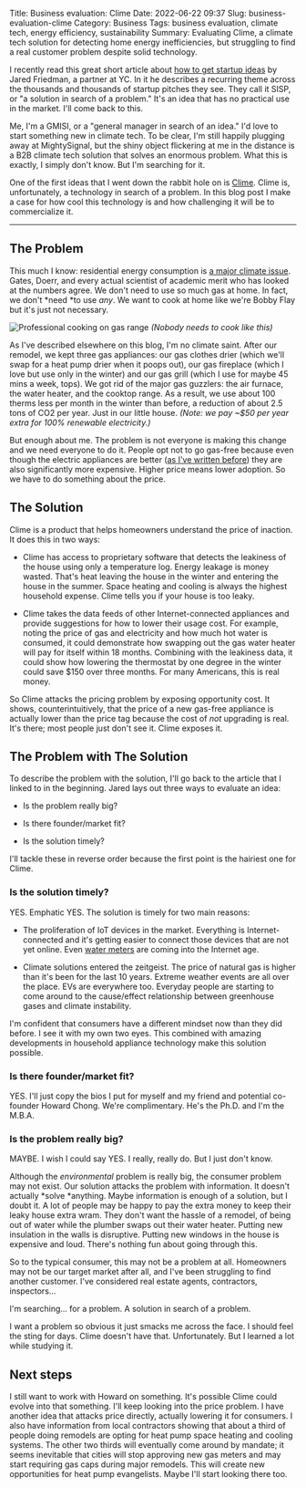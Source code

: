 Title: Business evaluation: Clime
Date: 2022-06-22 09:37
Slug: business-evaluation-clime
Category: Business
Tags: business evaluation, climate tech, energy efficiency, sustainability
Summary: Evaluating Clime, a climate tech solution for detecting home energy inefficiencies, but struggling to find a real customer problem despite solid technology.

I recently read this great short article about [how to get startup ideas](https://www.ycombinator.com/library/8g-how-to-get-startup-ideas) by Jared Friedman, a partner at YC. In it he describes a recurring theme across the thousands and thousands of startup pitches they see. They call it SISP, or "a solution in search of a problem." It's an idea that has no practical use in the market. I'll come back to this.

Me, I'm a GMISI, or a "general manager in search of an idea." I'd love to start something new in climate tech. To be clear, I'm still happily plugging away at MightySignal, but the shiny object flickering at me in the distance is a B2B climate tech solution that solves an enormous problem. What this is exactly, I simply don't know. But I'm searching for it.

One of the first ideas that I went down the rabbit hole on is [Clime](https://rbucks.notion.site/Clime-v2-9251a063f74248bfba6df2e90b516809). Clime is, unfortunately, a technology in search of a problem. In this blog post I make a case for how cool this technology is and how challenging it will be to commercialize it.

---

## The Problem

This much I know: residential energy consumption is [a major climate issue]({filename}the-importance-of-electrification.md). Gates, Doerr, and every actual scientist of academic merit who has looked at the numbers agree. We don't need to use so much gas at home. In fact, we don't *need *to use *any*. We want to cook at home like we're Bobby Flay but it's just not necessary.

![Professional cooking on gas range]({static}/images/image.png)
*(Nobody needs to cook like this)*

As I've described elsewhere on this blog, I'm no climate saint. After our remodel, we kept three gas appliances: our gas clothes drier (which we'll swap for a heat pump drier when it poops out), our gas fireplace (which I love but use only in the winter) and our gas grill (which I use for maybe 45 mins a week, tops). We got rid of the major gas guzzlers: the air furnace, the water heater, and the cooktop range. As a result, we use about 100 therms less per month in the winter than before, a reduction of about 2.5 tons of CO2 per year. Just in our little house. *(Note: we pay ~$50 per year extra for 100% renewable electricity.)*

But enough about me. The problem is not everyone is making this change and we need everyone to do it. People opt not to go gas-free because even though the electric appliances are better ([as I've written before]({filename}the-importance-of-electrification.md)) they are also significantly more expensive. Higher price means lower adoption. So we have to do something about the price.

## The Solution

Clime is a product that helps homeowners understand the price of inaction. It does this in two ways:

- Clime has access to proprietary software that detects the leakiness of the house using only a temperature log. Energy leakage is money wasted. That's heat leaving the house in the winter and entering the house in the summer. Space heating and cooling is always the highest household expense. Clime tells you if your house is too leaky.

- Clime takes the data feeds of other Internet-connected appliances and provide suggestions for how to lower their usage cost. For example, noting the price of gas and electricity and how much hot water is consumed, it could demonstrate how swapping out the gas water heater will pay for itself within 18 months. Combining with the leakiness data, it could show how lowering the thermostat by one degree in the winter could save $150 over three months. For many Americans, this is real money.

So Clime attacks the pricing problem by exposing opportunity cost. It shows, counterintuitively, that the price of a new gas-free appliance is actually lower than the price tag because the cost of *not* upgrading is real. It's there; most people just don't see it. Clime exposes it.

## The Problem with The Solution

To describe the problem with the solution, I'll go back to the article that I linked to in the beginning. Jared lays out three ways to evaluate an idea:

- Is the problem really big?

- Is there founder/market fit?

- Is the solution timely?

I'll tackle these in reverse order because the first point is the hairiest one for Clime.

### Is the solution timely?

YES. Emphatic YES. The solution is timely for two main reasons:

- The proliferation of IoT devices in the market. Everything is Internet-connected and it's getting easier to connect those devices that are not yet online. Even [water meters](https://www.cbsnews.com/sanfrancisco/news/south-bay-pushes-for-smart-meters-to-fight-water-waste/) are coming into the Internet age.

- Climate solutions entered the zeitgeist. The price of natural gas is higher than it's been for the last 10 years. Extreme weather events are all over the place. EVs are everywhere too. Everyday people are starting to come around to the cause/effect relationship between greenhouse gases and climate instability.

I'm confident that consumers have a different mindset now than they did before. I see it with my own two eyes. This combined with amazing developments in household appliance technology make this solution possible.

### Is there founder/market fit?

YES. I'll just copy the bios I put for myself and my friend and potential co-founder Howard Chong. We're complimentary. He's the Ph.D. and I'm the M.B.A.

### Is the problem really big?

MAYBE. I wish I could say YES. I really, really do. But I just don't know.

Although the *environmental* problem is really big, the consumer problem may not exist. Our solution attacks the problem with information. It doesn't actually *solve *anything. Maybe information is enough of a solution, but I doubt it. A lot of people may be happy to pay the extra money to keep their leaky house extra wram. They don't want the hassle of a remodel, of being out of water while the plumber swaps out their water heater. Putting new insulation in the walls is disruptive. Putting new windows in the house is expensive and loud. There's nothing fun about going through this.

So to the typical consumer, this may not be a problem at all. Homeowners may not be our target market after all, and I've been struggling to find another customer. I've considered real estate agents, contractors, inspectors...

I'm searching... for a problem. A solution in search of a problem.

I want a problem so obvious it just smacks me across the face. I should feel the sting for days. Clime doesn't have that. Unfortunately. But I learned a lot while studying it.

## Next steps

I still want to work with Howard on something. It's possible Clime could evolve into that something. I'll keep looking into the price problem. I have another idea that attacks price directly, actually lowering it for consumers. I also have information from local contractors showing that about a third of people doing remodels are opting for heat pump space heating and cooling systems. The other two thirds will eventually come around by mandate; it seems inevitable that cities will stop approving new gas meters and may start requiring gas caps during major remodels. This will create new opportunities for heat pump evangelists. Maybe I'll start looking there too.